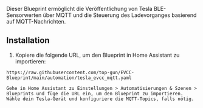Dieser Blueprint ermöglicht die Veröffentlichung von Tesla BLE-Sensorwerten über MQTT und die Steuerung des Ladevorganges basierend auf MQTT-Nachrichten.

## Installation

1. Kopiere die folgende URL, um den Blueprint in Home Assistant zu importieren:

```plaintext
https://raw.githubusercontent.com/top-gun/EVCC-Blueprint/main/automation/tesla_evcc_mqtt.yaml

Gehe in Home Assistant zu Einstellungen > Automatisierungen & Szenen > Blueprints und füge die URL ein, um den Blueprint zu importieren.
Wähle dein Tesla-Gerät und konfiguriere die MQTT-Topics, falls nötig.
